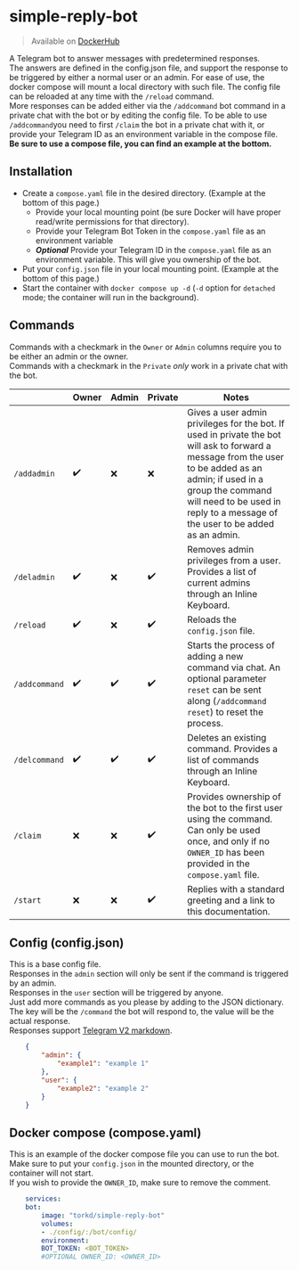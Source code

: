 # simple-reply-bot

> Available on [DockerHub](https://hub.docker.com/r/torkd/simple-reply-bot)

A Telegram bot to answer messages with predetermined responses.\
The answers are defined in the config.json file, and support the response to be triggered by either a normal user or an admin. For ease of use, the docker compose will mount a local directory with such file. The config file can be reloaded at any time with the `/reload` command.\
More responses can be added either via the `/addcommand` bot command in a private chat with the bot or by editing the config file. To be able to use `/addcommand`you need to first `/claim` the bot in a private chat with it, or provide your Telegram ID as an environment variable in the compose file.\
**Be sure to use a compose file, you can find an example at the bottom.**

## Installation
- Create a `compose.yaml` file in the desired directory. (Example at the bottom of this page.)
	- Provide your local mounting point (be sure Docker will have proper read/write permissions for that directory).
	- Provide your Telegram Bot Token in the `compose.yaml` file as an environment variable
	- **_Optional_** Provide your Telegram ID in the `compose.yaml` file as an environment variable. This will give you ownership of the bot.
- Put your `config.json` file in your local mounting point. (Example at the bottom of this page.)
- Start the container with `docker compose up -d` (`-d` option for `detached` mode; the container will run in the background).

## Commands
Commands with a checkmark in the `Owner` or `Admin` columns require you to be either an admin or the owner.\
Commands with a checkmark in the `Private` *only* work in a private chat with the bot.

|               | Owner              | Admin              | Private            | Notes                                                                                                                                                                                                                                                     |
|---------------|--------------------|--------------------|--------------------|-----------------------------------------------------------------------------------------------------------------------------------------------------------------------------------------------------------------------------------------------------------|
| `/addadmin`   | :heavy_check_mark: | :x:                | :x:                | Gives a user admin privileges for the bot. If used in private the bot will ask to forward a message from the user to be added as an admin; if used in a group the command will need to be used in reply to a message of the user to be added as an admin. |
| `/deladmin`   | :heavy_check_mark: | :x:                | :heavy_check_mark: | Removes admin privileges from a user. Provides a list of current admins through an Inline Keyboard.                                                                                                                                                       |
| `/reload`     | :heavy_check_mark: | :x:                | :heavy_check_mark: | Reloads the `config.json` file.                                                                                                                                                                                                                           |
| `/addcommand` | :heavy_check_mark: | :heavy_check_mark: | :heavy_check_mark: | Starts the process of adding a new command via chat. An optional parameter `reset` can be sent along (`/addcommand reset`) to reset the process.                                                                                                          |
| `/delcommand` | :heavy_check_mark: | :heavy_check_mark: | :heavy_check_mark: | Deletes an existing command. Provides a list of commands through an Inline Keyboard.                                                                                                                                                                      |
| `/claim`      | :x:                | :x:                | :heavy_check_mark: | Provides ownership of the bot to the first user using the command. Can only be used once, and only if no `OWNER_ID` has been provided in the `compose.yaml` file.                                                                                         |
| `/start`      | :x:                | :x:                | :heavy_check_mark: | Replies with a standard greeting and a link to this documentation.                                                                                                                                                                                        |


## Config (config.json)
This is a base config file.\
Responses in the `admin` section will only be sent if the command is triggered by an admin.\
Responses in the `user` section will be triggered by anyone.\
Just add more commands as you please by adding to the JSON dictionary. The key will be the `/command` the bot will respond to, the value will be the actual response.\
Responses support [Telegram V2 markdown](https://core.telegram.org/bots/api#formatting-options).

```json
    {
        "admin": {
            "example1": "example 1"
        },
        "user": {
            "example2": "example 2"
        }
    }
```

## Docker compose (compose.yaml)
This is an example of the docker compose file you can use to run the bot.\
Make sure to put your `config.json` in the mounted directory, or the container will not start.\
If you wish to provide the `OWNER_ID`, make sure to remove the comment.

```yaml
    services:
    bot:
        image: "torkd/simple-reply-bot"
        volumes: 
        - ./config/:/bot/config/
        environment:
        BOT_TOKEN: <BOT_TOKEN>
        #OPTIONAL OWNER_ID: <OWNER_ID>
```
